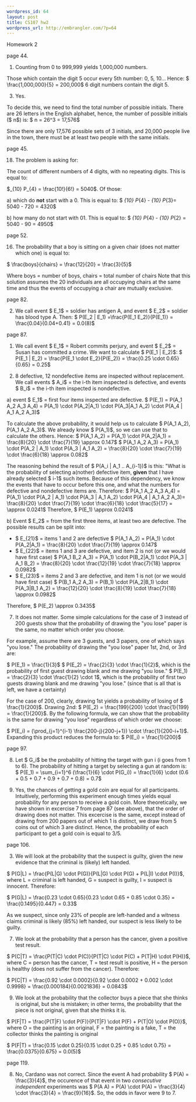 ```yaml
--- 
wordpress_id: 64
layout: post
title: CS107 hw2
wordpress_url: http://embrangler.com/?p=64
---
```

Homework 2

page 44.
1) Counting from 0 to 999,999 yields 1,000,000 numbers.

Those which contain the digit 5 occur every 5th number: 0, 5, 10... Hence:
$ \frac{1,000,000}{5} = 200,000$ 6 digit numbers contain the digit 5.

3) Yes.

To decide this, we need to find the total number of possible initials. There are 26 letters in the English alphabet, hence, the number of possible initials ($ n$) is:
$ n = 26^3 = 17,576$

Since there are only 17,576 possible sets of 3 initials, and 20,000 people live in the town, there must be at least two people with the same initials.

page 45.

18) The problem is asking for:

The count of different numbers of 4 digits, with no repeating digits. This is equal to:

$_{10} P_{4} = \frac{10!}{6!}  =  5040$. Of those:

a) which do __not__ start with a 0. This is equal to:
$ _{10} P_{4} - _{10} P_{3}= 5040 - 720 = 4320$

b) how many do not start with 01. This is equal to:
$ _{10} P_{4} - _{10} P_{2} = 5040 - 90 = 4950$

page 52.

16) The probability that a boy is sitting on a given chair (does not matter which one) is equal to:

$ \frac{boys}{chairs} = \frac{12}{20} = \frac{3}{5}$

Where boys = number of boys, chairs = total number of chairs
Note that this solution assumes the 20 individuals are all occupying chairs at the same time and thus the events of occupying a chair are mutually exclusive.

page 82.

2) We call event $ E_1$ = soldier has antigen A, and event $ E_2$ = soldier has blood type A. Then:
$ P(E_2 | E_1) =\frac{P(E_1 E_2)}{P(E_1)} = \frac{0.04}{0.04+0.41} = 0.0(8)$

page 87.

1) We call event $ E_1$ = Robert commits perjury, and event $ E_2$ = Susan has committed a crime. We want to calculate $ P(E_1 | E_2)$:
$ P(E_1 | E_2) = \frac{P(E_1 \cdot E_2}{P(E_2)} = \frac{0.25 \cdot 0.65}{0.65} = 0.25$

4) 8 defective, 12 nondefective items are inspected without replacement. We call events $ A_i$ = the i-th item inspected is defective, and events $ B_i$ = the i-th item inspected is nondefective.

a) event $ E_1$ = first four items inspected are defective.
$ P(E_1) = P(A_1 A_2 A_3  A_4) = P(A_1) \cdot P(A_2|A_1) \cdot P(A_3|A_1 A_2) \cdot P(A_4 | A_1 A_2 A_3)$

To calculate the above probability, it would help us to calculate $ P(A_1 A_2), P(A_1 A_2 A_3)$. We already know $ P(A_1)$, so we can use that to calculate the others. Hence:
$ P(A_1 A_2) = P(A_1) \cdot P(A_2|A_1) = \frac{8}{20} \cdot \frac{7}{19} \approx 0.147$
$ P(A_1 A_2 A_3) = P(A_1) \cdot P(A_2 | A_1) \cdot P(A_3 | A_1 A_2) = \frac{8}{20} \cdot \frac{7}{19} \cdot \frac{6}{18} \approx 0.082$

The reasoning behind the result of $ P(A_i | A_1 .. A_{i-1})$ is this: "What is the probability of selecting a(nother) defective item, __given__ that I have already selected $ i-1$ such items. Because of this dependency, we know the events that have to occur before this one, and what the numbers for defective and nondefective items are. Therefore:
$ P(A_1 A_2 A_3 A_4) = P(A_1) \cdot P(A_2 | A_1) \cdot P(A_3 | A_1 A_2) \cdot P(A_4 | A_1 A_2 A_3)= \frac{8}{20} \cdot \frac{7}{19} \cdot \frac{6}{18} \cdot \frac{5}{17} = \approx 0.0241$
Therefore, $ P(E_1) \approx 0.0241$

b) Event $ E_2$ = from the first three items, at least two are defective. The possible results can be split into:

* $ E_{21}$ = items 1 and 2 are defective
$ P(A_1 A_2) = P(A_1) \cdot P(A_2|A_1) = \frac{8}{20} \cdot \frac{7}{19} \approx 0.147$
* $ E_{22}$ = items 1 and 3 are defective, and item 2 is not (or we would have first case)
$ P(A_1 B_2 A_3) = P(A_1) \cdot P(B_2|A_1) \cdot P(A_3 | A_1 B_2) = \frac{8}{20} \cdot \frac{12}{19} \cdot \frac{7}{18} \approx 0.0982$
* $ E_{23}$ = items 2 and 3 are defective, and item 1 is not (or we would have first case)
$ P(B_1 A_2 A_3) = P(B_1) \cdot P(A_2|B_1) \cdot P(A_3|B_1 A_2) = \frac{12}{20} \cdot \frac{8}{19} \cdot \frac{7}{18} \approx 0.0982$

Therefore, $ P(E_2) \approx 0.3435$

7) It does not matter. Some simple calculations for the case of 3 instead of 200 guests show that the probability of drawing the "you lose" paper is the same, no matter which order you choose.

For example, assume there are 3 guests, and 3 papers, one of which says "you lose." The probability of drawing the "you lose" paper 1st, 2nd, or 3rd are:

$ P(E_1) = \frac{1}{3}$
$ P(E_2) = \frac{2}{3} \cdot \frac{1}{2}$, which is the probability of first guest drawing blank and me drawing "you lose."
$ P(E_1) = \frac{2}{3} \cdot \frac{1}{2} \cdot 1$, which is the probability of first two guests drawing blank and me drawing "you lose." (since that is all that is left, we have a certainty)

For the case of 200, clearly, drawing 1st yields a probability of losing of $ \frac{1}{200}$. Drawing 2nd:
$ P(E_2) = \frac{199}{200} \cdot \frac{1}{199} = \frac{1}{200}$. By the following formula, we can show that the probability is the same for drawing "you lose" regardless of which order we choose:

$ P(E_i) = (\prod_{j=1}^{i-1} \frac{200-j}{200-j+1}) \cdot \frac{1}{200-i+1}$. Expanding this product reduces the formula to:
$ P(E_i) = \frac{1}{200}$

page 97.

8) Let $ G_i$ be the probability of hitting the target with gun i (i goes from 1 to 6). The probability of hitting a target by selecting a gun at random is:
$ P(E_1) = \sum_{i=1}^6 (\frac{1}{6} \cdot P(G_i)) = \frac{1}{6} \cdot (0.6 + 0.5 + 0.7 + 0.9 + 0.7 + 0.8) = 0.7$

11) Yes, the chances of getting a gold coin are equal for all participants. Intuitively, performing this experiment enough times yields equal probability for any person to receive a gold coin. More theoretically, we have shown in excercise 7 from page 87 (see above), that the order of drawing does not matter. This excercise is the same, except instead of drawing from 200 papers out of which 1 is distinct, we draw from 5 coins out of which 3 are distinct. Hence, the probability of each participant to get a gold coin is equal to 3/5.

page 106.

3) We will look at the probability that the suspect is guilty, given the new evidence that the criminal is (likely) left handed.

$ P(G|L) = \frac{P(L|G) \cdot P(G)}{P(L|G) \cdot P(G) + P(L|I) \cdot P(I)}$, where L = criminal is left handed, G = suspect is guilty, I = suspect is innocent. Therefore:

$ P(G|L) = \frac{0.23 \cdot 0.65}{0.23 \cdot 0.65 + 0.85 \cdot 0.35} = \frac{0.1495}{0.447} = 0.33$

As we suspect, since only 23% of people are left-handed and a witness claims criminal is likely (85%) left handed, our suspect is less likely to be guilty.

7) We look at the probability that a person has the cancer, given a positive test result.

$ P(C|T) = \frac{P(T|C) \cdot P(C)}{P(T|C) \cdot P(C) + P(T|H) \cdot P(H)}$, where C = person has the cancer, T = test result is positive, H = the person is healthy (does not suffer from the cancer). Therefore:

$ P(C|T) = \frac{0.92 \cdot 0.0002}{0.92 \cdot 0.0002 + 0.002 \cdot 0.9998} = \frac{0.000184}{0.0021836} = 0.0843$

9) We look at the probability that the collector buys a piece that she thinks is original, but she is mistaken; in other terms, the probability that the piece is not original, given that she thinks it is.

$ P(F|T) = \frac{P(T|F) \cdot P(F)}{P(T|F) \cdot P(F) + P(T|O) \cdot P(O)}$, where O = the painting is an original, F = the painting is a fake, T = the collector thinks the painting is original

$ P(F|T) = \frac{0.15 \cdot 0.25}{0.15 \cdot 0.25 + 0.85 \cdot 0.75} = \frac{0.0375}{0.675} = 0.0(5)$

page 119.

8) No, Cardano was not correct. Since the event A had probability $ P(A) = \frac{3}{4}$, the occurence of that event in two _consecutive independent_ experiments was $ P(A A) = P(A) \cdot P(A) = \frac{3}{4} \cdot \frac{3}{4} = \frac{9}{16}$. So, the odds in favor were 9 to 7.
